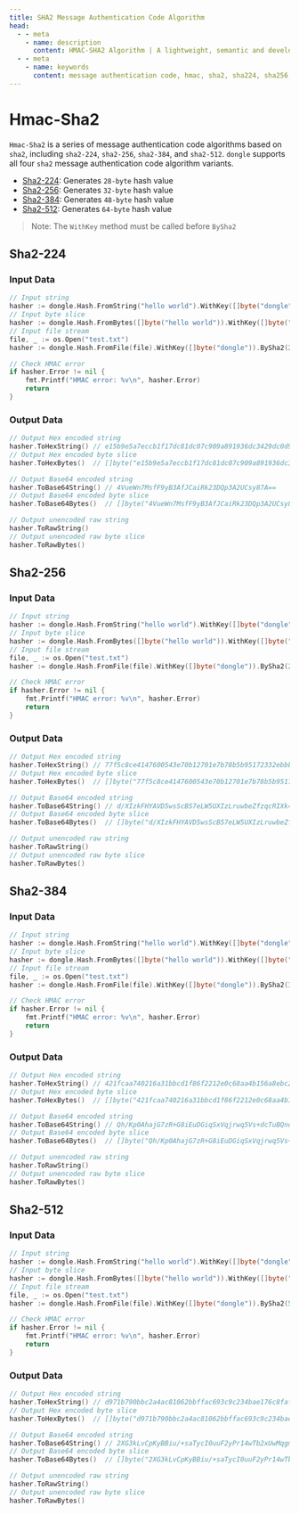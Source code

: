 ```yaml
---
title: SHA2 Message Authentication Code Algorithm
head:
  - - meta
    - name: description
      content: HMAC-SHA2 Algorithm | A lightweight, semantic and developer-friendly golang encoding & crypto library
  - - meta
    - name: keywords
      content: message authentication code, hmac, sha2, sha224, sha256, sha384, sha512, hmac-sha2, hmac-sha224, hmac-sha256, hmac-sha384, hmac-sha512
---
```


# Hmac-Sha2

`Hmac-Sha2` is a series of message authentication code algorithms based on `sha2`, including `sha2-224`, `sha2-256`, `sha2-384`, and `sha2-512`. `dongle` supports all four `sha2` message authentication code algorithm variants.

- [Sha2-224](#sha2-224): Generates `28-byte` hash value
- [Sha2-256](#sha2-256): Generates `32-byte` hash value
- [Sha2-384](#sha2-384): Generates `48-byte` hash value
- [Sha2-512](#sha2-512): Generates `64-byte` hash value

> Note: The `WithKey` method must be called before `BySha2`

## Sha2-224

### Input Data

```go
// Input string
hasher := dongle.Hash.FromString("hello world").WithKey([]byte("dongle")).BySha2(224)
// Input byte slice
hasher := dongle.Hash.FromBytes([]byte("hello world")).WithKey([]byte("dongle")).BySha2(224)
// Input file stream
file, _ := os.Open("test.txt")
hasher := dongle.Hash.FromFile(file).WithKey([]byte("dongle")).BySha2(224)

// Check HMAC error
if hasher.Error != nil {
	fmt.Printf("HMAC error: %v\n", hasher.Error)
	return
}
```

### Output Data

```go
// Output Hex encoded string
hasher.ToHexString() // e15b9e5a7eccb1f17dc81dc07c909a891936dc3429dc0d940accbcec
// Output Hex encoded byte slice
hasher.ToHexBytes()  // []byte("e15b9e5a7eccb1f17dc81dc07c909a891936dc3429dc0d940accbcec")

// Output Base64 encoded string
hasher.ToBase64String() // 4VueWn7MsfF9yB3AfJCaiRk23DQp3A2UCsy87A==
// Output Base64 encoded byte slice
hasher.ToBase64Bytes()  // []byte("4VueWn7MsfF9yB3AfJCaiRk23DQp3A2UCsy87A==")

// Output unencoded raw string
hasher.ToRawString()
// Output unencoded raw byte slice
hasher.ToRawBytes()
```

## Sha2-256

### Input Data

```go
// Input string
hasher := dongle.Hash.FromString("hello world").WithKey([]byte("dongle")).BySha2(256)
// Input byte slice
hasher := dongle.Hash.FromBytes([]byte("hello world")).WithKey([]byte("dongle")).BySha2(256)
// Input file stream
file, _ := os.Open("test.txt")
hasher := dongle.Hash.FromFile(file).WithKey([]byte("dongle")).BySha2(256)

// Check HMAC error
if hasher.Error != nil {
	fmt.Printf("HMAC error: %v\n", hasher.Error)
	return
}
```

### Output Data

```go
// Output Hex encoded string
hasher.ToHexString() // 77f5c8ce4147600543e70b12701e7b78b5b95172332ebbb06de65fcea7112179
// Output Hex encoded byte slice
hasher.ToHexBytes()  // []byte("77f5c8ce4147600543e70b12701e7b78b5b95172332ebbb06de65fcea7112179")

// Output Base64 encoded string
hasher.ToBase64String() // d/XIzkFHYAVD5wsScB57eLW5UXIzLruwbeZfzqcRIXk=
// Output Base64 encoded byte slice
hasher.ToBase64Bytes()  // []byte("d/XIzkFHYAVD5wsScB57eLW5UXIzLruwbeZfzqcRIXk=")

// Output unencoded raw string
hasher.ToRawString()
// Output unencoded raw byte slice
hasher.ToRawBytes()
```

## Sha2-384

### Input Data

```go
// Input string
hasher := dongle.Hash.FromString("hello world").WithKey([]byte("dongle")).BySha2(384)
// Input byte slice
hasher := dongle.Hash.FromBytes([]byte("hello world")).WithKey([]byte("dongle")).BySha2(384)
// Input file stream
file, _ := os.Open("test.txt")
hasher := dongle.Hash.FromFile(file).WithKey([]byte("dongle")).BySha2(384)

// Check HMAC error
if hasher.Error != nil {
	fmt.Printf("HMAC error: %v\n", hasher.Error)
	return
}
```

### Output Data

```go
// Output Hex encoded string
hasher.ToHexString() // 421fcaa740216a31bbcd1f86f2212e0c68aa4b156a8ebc2ae55b3e75c4ee0509ea0325a0570ae739006b61d91d817fe8
// Output Hex encoded byte slice
hasher.ToHexBytes()  // []byte("421fcaa740216a31bbcd1f86f2212e0c68aa4b156a8ebc2ae55b3e75c4ee0509ea0325a0570ae739006b61d91d817fe8")

// Output Base64 encoded string
hasher.ToBase64String() // Qh/Kp0AhajG7zR+G8iEuDGiqSxVqjrwq5Vs+dcTuBQnqAyWgVwrnOQBrYdkdgX/o
// Output Base64 encoded byte slice
hasher.ToBase64Bytes()  // []byte("Qh/Kp0AhajG7zR+G8iEuDGiqSxVqjrwq5Vs+dcTuBQnqAyWgVwrnOQBrYdkdgX/o")

// Output unencoded raw string
hasher.ToRawString()
// Output unencoded raw byte slice
hasher.ToRawBytes()
```

## Sha2-512

### Input Data

```go
// Input string
hasher := dongle.Hash.FromString("hello world").WithKey([]byte("dongle")).BySha2(512)
// Input byte slice
hasher := dongle.Hash.FromBytes([]byte("hello world")).WithKey([]byte("dongle")).BySha2(512)
// Input file stream
file, _ := os.Open("test.txt")
hasher := dongle.Hash.FromFile(file).WithKey([]byte("dongle")).BySha2(512)

// Check HMAC error
if hasher.Error != nil {
	fmt.Printf("HMAC error: %v\n", hasher.Error)
	return
}
```

### Output Data

```go
// Output Hex encoded string
hasher.ToHexString() // d971b790bbc2a4ac81062bbffac693c9c234bae176c8faf5e304dbdb153032a826f12353964b4a4fb87abecd2dc237638a630cbad54a6b94b1f6ef5d5e2835d1
// Output Hex encoded byte slice
hasher.ToHexBytes()  // []byte("d971b790bbc2a4ac81062bbffac693c9c234bae176c8faf5e304dbdb153032a826f12353964b4a4fb87abecd2dc237638a630cbad54a6b94b1f6ef5d5e2835d1")

// Output Base64 encoded string
hasher.ToBase64String() // 2XG3kLvCpKyBBiu/+saTycI0uuF2yPr14wTb2xUwMqgm8SNTlktKT7h6vs0twjdjimMMutVKa5Sx9u9dXig10Q==
// Output Base64 encoded byte slice
hasher.ToBase64Bytes()  // []byte("2XG3kLvCpKyBBiu/+saTycI0uuF2yPr14wTb2xUwMqgm8SNTlktKT7h6vs0twjdjimMMutVKa5Sx9u9dXig10Q==")

// Output unencoded raw string
hasher.ToRawString()
// Output unencoded raw byte slice
hasher.ToRawBytes()
```



